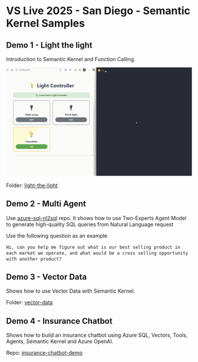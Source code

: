 # VS Live 2025 - San Diego - Semantic Kernel Samples

## Demo 1 - Light the light

Introduction to Semantic Kernel and Function Calling.

![Sample App](./_assets/light-the-light.gif)

Folder: [light-the-light](./light-the-light)

## Demo 2 - Multi Agent

Use [azure-sql-nl2sql](https://github.com/Azure-Samples/azure-sql-nl2sql) repo. It shows how to use Two-Experts Agent Model to generate high-quality SQL queries from Natural Language request

Use the following question as an example

```text
Hi, can you help me figure out what is our best selling product in each market we operate, and what would be a cross selling opportunity with another product? 
```

## Demo 3 - Vector Data

Shows how to use Vector Data with Semantic Kernel.

Folder: [vector-data](./vector-data)

## Demo 4 - Insurance Chatbot

Shows how to build an insurance chatbot using Azure SQL, Vectors, Tools, Agents, Semantic Kernel and Azure OpenAI.

Repo: [insurance-chatbot-demo](https://github.com/Azure-Samples/azure-sql-db-chat-sk/tree/insurance-chatbot-demo)